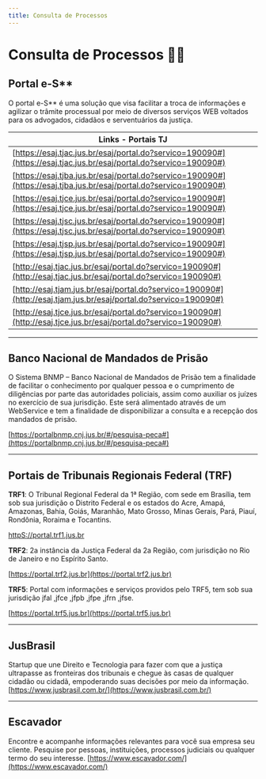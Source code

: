 ```yaml
---
title: Consulta de Processos
---
```

# Consulta de Processos 🧑‍⚖️
## Portal e-S**
O portal e-S** é uma solução que visa facilitar a troca de informações e agilizar o trâmite processual por meio de diversos serviços WEB voltados para os advogados, cidadãos e serventuários da justiça.

|Links - Portais TJ|
|---|
[https://esaj.tjac.jus.br/esaj/portal.do?servico=190090#](https://esaj.tjac.jus.br/esaj/portal.do?servico=190090#)|
[https://esaj.tjba.jus.br/esaj/portal.do?servico=190090#](https://esaj.tjba.jus.br/esaj/portal.do?servico=190090#)|
[https://esaj.tjce.jus.br/esaj/portal.do?servico=190090#](https://esaj.tjce.jus.br/esaj/portal.do?servico=190090#)|
[https://esaj.tjsc.jus.br/esaj/portal.do?servico=190090#](https://esaj.tjsc.jus.br/esaj/portal.do?servico=190090#)|
[https://esaj.tjsp.jus.br/esaj/portal.do?servico=190090#](https://esaj.tjsp.jus.br/esaj/portal.do?servico=190090#)|
[http://esaj.tjac.jus.br/esaj/portal.do?servico=190090#](http://esaj.tjac.jus.br/esaj/portal.do?servico=190090#)|
[http://esaj.tjam.jus.br/esaj/portal.do?servico=190090#](http://esaj.tjam.jus.br/esaj/portal.do?servico=190090#)|
[http://esaj.tjce.jus.br/esaj/portal.do?servico=190090#](http://esaj.tjce.jus.br/esaj/portal.do?servico=190090#)|

---
## Banco Nacional de Mandados de Prisão 
O Sistema BNMP – Banco Nacional de Mandados de Prisão tem a finalidade de facilitar o conhecimento por qualquer pessoa e o cumprimento de diligências por parte das autoridades policiais, assim como auxiliar os juízes no exercício de sua jurisdição. Este será alimentado através de um WebService e tem a finalidade de disponibilizar a consulta e a recepção dos mandados de prisão.

[https://portalbnmp.cnj.jus.br/#/pesquisa-peca#](https://portalbnmp.cnj.jus.br/#/pesquisa-peca#)

---
## Portais de Tribunais Regionais Federal (TRF)
__TRF1__: O Tribunal Regional Federal da 1ª Região, com sede em Brasília, tem sob sua jurisdição o Distrito Federal e os estados do Acre, Amapá, Amazonas, Bahia, Goiás, Maranhão, Mato Grosso, Minas Gerais, Pará, Piauí, Rondônia, Roraima e Tocantins.

[httpS://portal.trf1.jus.br](httpS://portal.trf1.jus.br)

__TRF2__: 2a instância da Justiça Federal da 2a Região, com jurisdição no Rio de Janeiro e no Espírito Santo.

[https://portal.trf2.jus.br](https://portal.trf2.jus.br)

__TRF5__: Portal com informações e serviços providos pelo TRF5, tem sob sua jurisdição   jfal ,jfce ,jfpb ,jfpe ,jfrn ,jfse.

[https://portal.trf5.jus.br](https://portal.trf5.jus.br)

---
## JusBrasil
Startup que une Direito e Tecnologia para fazer com que a justiça ultrapasse as fronteiras dos tribunais e chegue às casas de qualquer cidadão ou cidadã, empoderando suas decisões por meio da informação. 
[https://www.jusbrasil.com.br/](https://www.jusbrasil.com.br/)

---
## Escavador
Encontre e acompanhe informações relevantes para você sua empresa seu cliente. Pesquise por pessoas, instituições, processos judiciais ou qualquer termo do seu interesse.
[https://www.escavador.com/](https://www.escavador.com/)